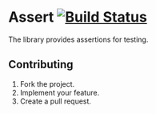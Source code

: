 # Assert [![Build Status][travis-svg]][travis-url]

The library provides assertions for testing.

## Contributing

1. Fork the project.
2. Implement your feature.
3. Create a pull request.

[travis-svg]: https://travis-ci.org/stainless-steel/assert.svg?branch=master
[travis-url]: https://travis-ci.org/stainless-steel/assert
